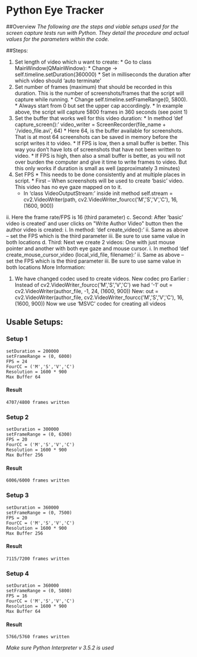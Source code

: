 Python Eye Tracker
==================

##Overview
*The following are the steps and viable setups used for the screen capture tests
run with Python. They detail the procedure and actual values for the parameters
within the code.*

##Steps:
1.    Set length of video which u want to create:
    *    Go to class MainWindow(QMainWindow):
    *    Change -> self.timeline.setDuration(360000)
    *    Set in milliseconds the duration after which video should ‘auto terminate’
2.    Set number of frames (maximum) that should be recorded in this duration.
        This is the number of screenshots/frames that the script will capture while running.
    *    Change self.timeline.setFrameRange(0, 5800).
    *    Always start from 0 but set the upper cap accordingly.
    *    In example above, the script will capture 5800 frames in 360 seconds (see point 1)
3.    Set the buffer that works well for this video duration:
    *    In method ‘def capture_screen():’
            video_writer = ScreenRecorder(file_name + '/video_file.avi', 64)
    *    Here 64, is the buffer available for screenshots. That is at most 64
            screenshots can be saved in memory before the script writes it to video.
    *    If FPS is low, then a small buffer is better. This way you don’t have
            lots of screenshots that have not been written to video.
    *    If FPS is high, then also a small buffer is better, as you will not
            over burden the computer and give it time to write frames to video.
            But this only works if duration is small as well (approximately 3 minutes)
4.    Set FPS
    *    This needs to be done consistently and at multiple places in script.
    *    First – When screenshots will be used to create ‘basic’ video. This
            video has no eye gaze mapped on to it.
        *    In ‘class VideoOutputStream:’ inside init method
                self.stream = cv2.VideoWriter(path, cv2.VideoWriter_fourcc('M','S','V','C'), 16, (1600, 900))

ii.    Here the frame rate/FPS is 16 (third parameter)
c.    Second: After ‘basic’ video is created’ and user clicks on "Write Author Video" button then the author video is created:
i.    In method: ‘def create_video():’
ii.    Same as above – set the FPS which is the third parameter
iii.    Be sure to use same value in both locations
d.    Third: Next we create 2 videos: One with just mouse pointer and another with both eye gaze and mouse cursor.
i.    In method ‘def create_mouse_cursor_video (local_vid_file, filename):’
ii.    Same as above – set the FPS which is the third parameter
iii.    Be sure to use same value in both locations
More Information:
1.    We have changed codec used to create videos. New codec pro
Earlier :
Instead of cv2.VideoWriter_fourcc('M','S','V','C') we had ‘-1’
out = cv2.VideoWriter(author_file, -1, 24, (1600, 900))
New:
out = cv2.VideoWriter(author_file, cv2.VideoWriter_fourcc('M','S','V','C'), 16, (1600, 900))
Now we use ‘MSVC’ codec for creating all videos

## Usable Setups:
### Setup 1
    setDuration = 200000
    setFrameRange = (0, 6000)
    FPS = 24
    FourCC = ('M','S','V','C')
    Resolution = 1600 * 900
    Max Buffer 64
#### Result
    4707/4800 frames written

### Setup 2
    setDuration = 300000
    setFrameRange = (0, 6300)
    FPS = 20
    FourCC = ('M','S','V','C')
    Resolution = 1600 * 900
    Max Buffer 256
#### Result
    6006/6000 frames written

### Setup 3
    setDuration = 360000
    setFrameRange = (0, 7500)
    FPS = 20
    FourCC = ('M','S','V','C')
    Resolution = 1600 * 900
    Max Buffer 256
#### Result
    7115/7200 frames written

### Setup 4
    setDuration = 360000
    setFrameRange = (0, 5800)
    FPS = 16
    FourCC = ('M','S','V','C')
    Resolution = 1600 * 900
    Max Buffer 64
#### Result
    5766/5760 frames written
*Make sure Python Interpreter v 3.5.2 is used*
